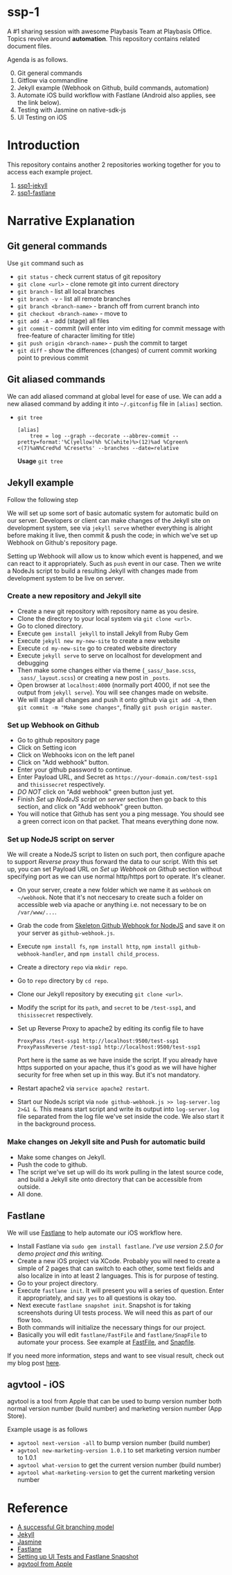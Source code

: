 # ssp-1

A #1 sharing session with awesome Playbasis Team at Playbasis Office.
Topics revolve around **automation**. This repository contains related document files.

Agenda is as follows.

0. Git general commands
1. Gitflow via commandline
2. Jekyll example (Webhook on Github, build commands, automation)
3. Automate iOS build workflow with Fastlane (Android also applies, see the link below).
4. Testing with Jasmine on native-sdk-js
5. UI Testing on iOS

# Introduction

This repository contains another 2 repositories working together for you to access each example project.

1. [ssp1-jekyll](https://github.com/haxpor/ssp1-jekyll)
2. [ssp1-fastlane](https://github.com/haxpor/ssp1-fastlane)

# Narrative Explanation

## Git general commands

Use `git` command such as

* `git status` - check current status of git repository
* `git clone <url>` - clone remote git into current directory
* `git branch` - list all local branches
* `git branch -v` - list all remote branches
* `git branch <branch-name>` - branch off from current branch into <branch-name>
* `git checkout <branch-name>` - move to <branch-name>
* `git add -A` - add (stage) all files
* `git commit` - commit (will enter into vim editing for commit message with free-feature of character limiting for title)
* `git push origin <branch-name>` - push the commit to target <branch-name>
* `git diff` - show the differences (changes) of current commit working point to previous commit

## Git aliased commands

We can add aliased command at global level for ease of use.
We can add a new aliased command by adding it into `~/.gitconfig` file in `[alias]` section.

* `git tree`

   ```
   [alias]
       tree = log --graph --decorate --abbrev-commit --pretty=format:'%C(yellow)%h %C(white)%>(12)%ad %Cgreen%<(7)%aN%Cred%d %Creset%s' --branches --date=relative
   ```

   **Usage**
   `git tree`

## Jekyll example

Follow the following step

We will set up some sort of basic automatic system for automatic build on our server.
Developers or client can make changes of the Jekyll site on development system, see via `jekyll serve` whether everything is alright before making it live, then commit & push the code; in which we've set up Webhook on Github's repository page.

Setting up Webhook will allow us to know which event is happened, and we can react to it appropriately. Such as `push` event in our case.
Then we write a NodeJs script to build a resulting Jekyll with changes made from development system to be live on server.

### Create a new repository and Jekyll site

* Create a new git repository with repository name as you desire.
* Clone the directory to your local system via `git clone <url>`.
* Go to cloned directory.
* Execute `gem install jekyll` to install Jekyll from Ruby Gem
* Execute `jekyll new my-new-site` to create a new website
* Execute `cd my-new-site` go to created website directory
* Execute `jekyll serve` to serve on localhost for development and debugging
* Then make some changes either via theme (`_sass/_base.scss`, `_sass/_layout.scss`) or creating a new post in `_posts`.
* Open browser at `localhost:4000` (normally port 4000, if not see the output from `jekyll serve`). You will see changes made on website.
* We will stage all changes and push it onto github via `git add -A`, then `git commit -m "Make some changes"`, finally `git push origin master`.

### Set up Webhook on Github

* Go to github repository page
* Click on Setting icon
* Click on Webhooks icon on the left panel
* Click on "Add webhook" button.
* Enter your github password to continue.
* Enter Payload URL, and Secret as `https://your-domain.com/test-ssp1` and `thisissecret` respectively. 
* *DO NOT* click on "Add webhook" green button just yet.
* Finish *Set up NodeJS script on server* section then go back to this section, and click on "Add webhook" green button.
* You will notice that Github has sent you a ping message. You should see a green correct icon on that packet. That means everything done now.

### Set up NodeJS script on server

We will create a NodeJS script to listen on such port, then configure apache to support *Reverse proxy* thus forward the data to our script.
With this set up, you can set Payload URL on *Set up Webhook on Github* section without specifying port as we can use normal http/https port to operate. It's cleaner.

* On your server, create a new folder which we name it as `webhook` on `~/webhook`. Note that it's not neccesary to create such a folder on accessible web via apache or anything i.e. not necessary to be on `/var/www/...`.
* Grab the code from [Skeleton Github Webhook for NodeJS](https://gist.github.com/haxpor/ad3dd6f099c6b8bd3c80ab8fb54b836b) and save it on your server as `github-webhook.js`.
* Execute `npm install fs`, `npm install http`, `npm install github-webhook-handler`, and `npm install child_process`.
* Create a directory `repo` via `mkdir repo`.
* Go to `repo` directory by `cd repo`.
* Clone our Jekyll repository by executing `git clone <url>`.
* Modify the script for its `path`, and `secret` to be `/test-ssp1`, and `thisissecret` respectively.
* Set up Reverse Proxy to apache2 by editing its config file to have 
   
   ```
   ProxyPass /test-ssp1 http://localhost:9500/test-ssp1
   ProxyPassReverse /test-ssp1 http://localhost:9500/test-ssp1
   ```

   Port here is the same as we have inside the script. If you already have https supported on your apache, thus it's good as we will have higher security for free when set up in this way. But it's not mandatory.
* Restart apache2 via `service apache2 restart`.
* Start our NodeJs script via `node github-webhook.js >> log-server.log 2>&1 &`. This means start script and write its output into `log-server.log` file separated from the log file we've set inside the code. We also start it in the background process.

### Make changes on Jekyll site and Push for automatic build

* Make some changes on Jekyll.
* Push the code to github.
* The script we've set up will do its work pulling in the latest source code, and build a Jekyll site onto directory that can be accessible from outside.
* All done.

## Fastlane

We will use [Fastlane](https://fastlane.tools/) to help automate our iOS workflow here.

* Install Fastlane via `sudo gem install fastlane`. *I've use version 2.5.0 for demo project and this writing.*
* Create a new iOS project via XCode.
   Probably you will need to create a simple of 2 pages that can switch to each other, some text fields and also localize in into at least 2 languages. This is for purpose of testing.
* Go to your project directory.
* Execute `fastlane init`. It will present you will a series of question. Enter it appropriately, and say `yes` to all questions is okay too.
* Next execute `fastlane snapshot init`. Snapshot is for taking screenshots during UI tests process. We will need this as part of our flow too.
* Both commands will initialize the necessary things for our project.
* Basically you will edit `fastlane/FastFile` and `fastlane/SnapFile` to automate your process. See example at [FastFile](https://gist.github.com/haxpor/a3c1da624c2256a138e5e6d0e48742c9), and [Snapfile](https://gist.github.com/haxpor/54e82fdb1c8d6f574ee69f129867496e).

If you need more information, steps and want to see visual result, check out my blog post [here](https://wasin.io/blog/2017/01/15/hands-on-fastlane.html).

## agvtool - iOS

agvtool is a tool from Apple that can be used to bump version number both normal version number (build number) and marketing version number (App Store).

Example usage is as follows

* `agvtool next-version -all` to bump version number (build number)
* `agvtool new-marketing-version 1.0.1` to set marketing version number to 1.0.1
* `agvtool what-version` to get the current version number (build number)
* `agvtool what-marketing-version` to get the current marketing version number

# Reference

* [A successful Git branching model](http://nvie.com/posts/a-successful-git-branching-model/)
* [Jekyll](http://jekyllrb.com/)
* [Jasmine](https://jasmine.github.io/)
* [Fastlane](https://fastlane.tools/)
* [Setting up UI Tests and Fastlane Snapshot](http://ladyandtech.blogspot.com/2016/08/setting-up-ui-tests-and-fastlane.html)
* [agvtool from Apple](https://developer.apple.com/library/content/qa/qa1827/_index.html)
